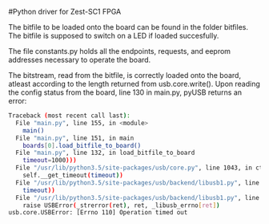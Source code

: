 #Python driver for Zest-SC1 FPGA

The bitfile to be loaded onto the board can be found in the folder bitfiles. The bitfile is supposed to switch on a LED if loaded succesfully.

The file constants.py holds all the endpoints, requests, and eeprom addresses necessary to operate the board.

The bitstream, read from the bitfile, is correctly loaded onto the board, atleast according to the length returned from usb.core.write(). Upon reading the config status from the board, line 130 in main.py, pyUSB returns an error:
```bash
Traceback (most recent call last):
  File "main.py", line 155, in <module>
    main()
  File "main.py", line 151, in main
    boards[0].load_bitfile_to_board()
  File "main.py", line 132, in load_bitfile_to_board
    timeout=1000)))
  File "/usr/lib/python3.5/site-packages/usb/core.py", line 1043, in ctrl_transfer
    self.__get_timeout(timeout))
  File "/usr/lib/python3.5/site-packages/usb/backend/libusb1.py", line 883, in ctrl_transfer
    timeout))
  File "/usr/lib/python3.5/site-packages/usb/backend/libusb1.py", line 595, in _check
    raise USBError(_strerror(ret), ret, _libusb_errno[ret])
usb.core.USBError: [Errno 110] Operation timed out
```
